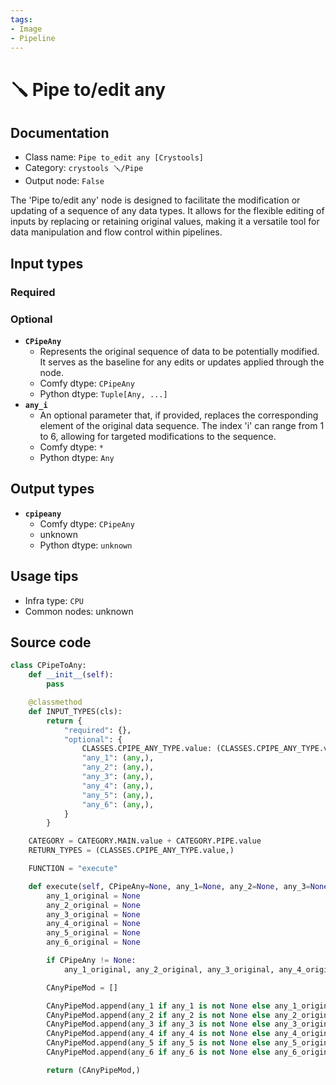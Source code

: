 ```yaml
---
tags:
- Image
- Pipeline
---
```


# 🪛 Pipe to/edit any
## Documentation
- Class name: `Pipe to_edit any [Crystools]`
- Category: `crystools 🪛/Pipe`
- Output node: `False`

The 'Pipe to/edit any' node is designed to facilitate the modification or updating of a sequence of any data types. It allows for the flexible editing of inputs by replacing or retaining original values, making it a versatile tool for data manipulation and flow control within pipelines.
## Input types
### Required
### Optional
- **`CPipeAny`**
    - Represents the original sequence of data to be potentially modified. It serves as the baseline for any edits or updates applied through the node.
    - Comfy dtype: `CPipeAny`
    - Python dtype: `Tuple[Any, ...]`
- **`any_i`**
    - An optional parameter that, if provided, replaces the corresponding element of the original data sequence. The index 'i' can range from 1 to 6, allowing for targeted modifications to the sequence.
    - Comfy dtype: `*`
    - Python dtype: `Any`
## Output types
- **`cpipeany`**
    - Comfy dtype: `CPipeAny`
    - unknown
    - Python dtype: `unknown`
## Usage tips
- Infra type: `CPU`
- Common nodes: unknown


## Source code
```python
class CPipeToAny:
    def __init__(self):
        pass

    @classmethod
    def INPUT_TYPES(cls):
        return {
            "required": {},
            "optional": {
                CLASSES.CPIPE_ANY_TYPE.value: (CLASSES.CPIPE_ANY_TYPE.value,),
                "any_1": (any,),
                "any_2": (any,),
                "any_3": (any,),
                "any_4": (any,),
                "any_5": (any,),
                "any_6": (any,),
            }
        }

    CATEGORY = CATEGORY.MAIN.value + CATEGORY.PIPE.value
    RETURN_TYPES = (CLASSES.CPIPE_ANY_TYPE.value,)

    FUNCTION = "execute"

    def execute(self, CPipeAny=None, any_1=None, any_2=None, any_3=None, any_4=None, any_5=None, any_6=None):
        any_1_original = None
        any_2_original = None
        any_3_original = None
        any_4_original = None
        any_5_original = None
        any_6_original = None

        if CPipeAny != None:
            any_1_original, any_2_original, any_3_original, any_4_original, any_5_original, any_6_original = CPipeAny

        CAnyPipeMod = []

        CAnyPipeMod.append(any_1 if any_1 is not None else any_1_original)
        CAnyPipeMod.append(any_2 if any_2 is not None else any_2_original)
        CAnyPipeMod.append(any_3 if any_3 is not None else any_3_original)
        CAnyPipeMod.append(any_4 if any_4 is not None else any_4_original)
        CAnyPipeMod.append(any_5 if any_5 is not None else any_5_original)
        CAnyPipeMod.append(any_6 if any_6 is not None else any_6_original)

        return (CAnyPipeMod,)

```
